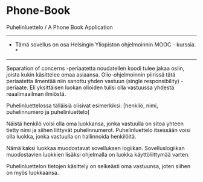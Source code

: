 # Phone-Book
Puhelinluettelo / A Phone Book Application

****************************************************************************
*  Tämä sovellus on osa Helsingin Yliopiston ohjelmoinnin MOOC - kurssia.  *
****************************************************************************

Separation of concerns -periaatetta noudatellen koodi tulee jakaa osiin, joista kukin käsittelee omaa asiaansa. Olio-ohjelmoinnin piirissä tätä periaatetta ilmentää niin sanottu yhden vastuun (single responsibility) -periaate. Eli yksittäisen luokan olioiden tulisi olla vastuussa yhdestä reaalimaailman ilmiöstä.

Puhelinluettelossa tälläisiä olisivat esimerkiksi: [henkilö, nimi, puhelinnumero ja puhelinluettelo]

Näistä henkilö voisi olla oma luokkansa, jonka vastuulla on sitoa yhteen tietty nimi ja siihen liittyvät puhelinnumerot.
Puhelinluettelo itsessään voisi olla luokka, jonka vastuulla on hallinnoida henkilöitä.

Nämä kaksi luokkaa muodostavat sovelluksen logiikan.
Sovelluslogiikan muodostavien luokkien lisäksi ohjelmalla on luokka käyttöliittymää varten.

Puhelinluettelon tietojen käsittely on selkeästi oma vastuunsa, joten siihen on myös luokkaansa.
